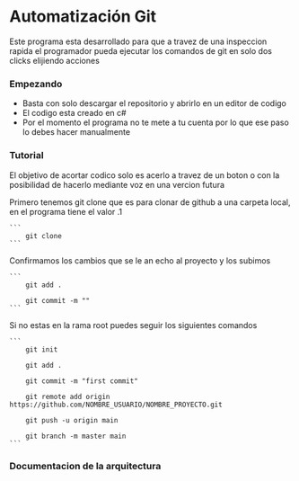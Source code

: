 # Automatización Git


Este programa esta desarrollado para que a travez de una inspeccion rapida el programador pueda ejecutar los comandos de git en solo dos clicks elijiendo acciones


### Empezando
  
  - Basta con solo descargar el repositorio y abrirlo en un editor de codigo
  - El codigo esta creado en c#
  - Por el momento el programa no te mete a tu cuenta por lo que ese paso lo debes hacer manualmente


### Tutorial

El objetivo de acortar codico solo es acerlo a travez de un boton o con la posibilidad de hacerlo mediante voz en una vercion futura


  Primero tenemos git clone que es para clonar de github a una carpeta local, en el programa tiene el valor .1


    ```
        git clone
    ```

  Confirmamos los cambios que se le an echo al proyecto y los subimos


    ```
        git add .

        git commit -m ""
    ```

  Si no estas en la rama root puedes seguir los siguientes comandos  
  
    ```
        git init

        git add .

        git commit -m "first commit"

        git remote add origin https://github.com/NOMBRE_USUARIO/NOMBRE_PROYECTO.git

        git push -u origin main

        git branch -m master main
    ```
  

### Documentacion de la arquitectura
